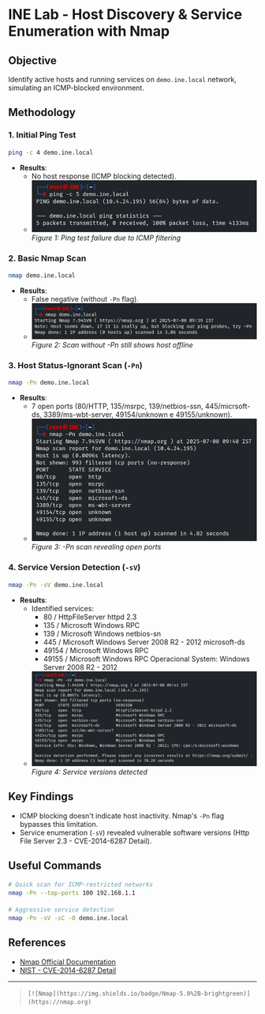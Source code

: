 
# INE Lab - Host Discovery & Service Enumeration with Nmap

## Objective
Identify active hosts and running services on `demo.ine.local` network, simulating an ICMP-blocked environment.

## Methodology

### 1. Initial Ping Test
```bash
ping -c 4 demo.ine.local
```
- **Results**: 
  - No host response (ICMP blocking detected).
  - ![Ping failure](Screenshots/ping_scan.png)  
  *Figure 1: Ping test failure due to ICMP filtering*

### 2. Basic Nmap Scan
```bash
nmap demo.ine.local
```
- **Results**: 
  - False negative (without `-Pn` flag).
  - ![Scan result without -Pn](Screenshots/nmap_initial.png)
  *Figure 2: Scan without -Pn still shows host offline*

### 3. Host Status-Ignorant Scan (`-Pn`)
```bash
nmap -Pn demo.ine.local
```
- **Results**: 
  - 7 open ports (80/HTTP, 135/msrpc, 139/netbios-ssn, 445/micrsoft-ds, 3389/ms-wbt-server, 49154/unknown e 49155/unknown).
  - ![Pn Scan Results](Screenshots/nmap_pn_scan.png)  
  *Figure 3: -Pn scan revealing open ports*

### 4. Service Version Detection (`-sV`)
```bash
nmap -Pn -sV demo.ine.local
```
- **Results**: 
  - Identified services:
    - 80 / HttpFileServer httpd 2.3
    - 135 / Microsoft Windows RPC
    - 139 / Microsoft Windows netbios-sn
    - 445 / Microsoft Windows Server 2008 R2 - 2012 microsoft-ds
    - 49154 / Microsoft Windows RPC
    - 49155 / Microsoft Windows RPC
      Operacional System: Windows Server 2008 R2 - 2012
  - ![Version detection](Screenshots/nmap_sv_results.png)  
  *Figure 4: Service versions detected*

## Key Findings
- ICMP blocking doesn't indicate host inactivity. Nmap's `-Pn` flag bypasses this limitation.
- Service enumeration (`-sV`) revealed vulnerable software versions (Http File Server 2.3 - CVE-2014-6287 Detail).

## Useful Commands
```bash
# Quick scan for ICMP-restricted networks
nmap -Pn --top-ports 100 192.168.1.1

# Aggressive service detection
nmap -Pn -sV -sC -O demo.ine.local
```

## References
- [Nmap Official Documentation](https://nmap.org/book/man.html)
- [NIST - CVE-2014-6287 Detail](https://nvd.nist.gov/vuln/detail/CVE-2014-6287)

---  
> `[![Nmap](https://img.shields.io/badge/Nmap-5.0%2B-brightgreen)](https://nmap.org)`
